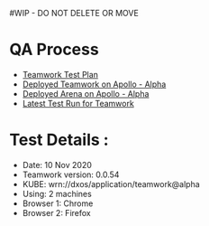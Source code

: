 #WIP - DO NOT DELETE OR MOVE

# QA Process

- [Teamwork Test Plan](https://github.com/dxos/teamwork/blob/main/docs/content/teamwork-testplan.md)
- [Deployed Teamwork on Apollo - Alpha](https://apollo1.kube.moon.dxos.network/app/wrn%3A%2F%2Fdxos%2Fapplication%2Fteamwork%40alpha/)
- [Deployed Arena on Apollo - Alpha](https://apollo1.kube.moon.dxos.network/app/wrn%3A%2F%2Fdxos%2Fapplication%2Farena%40alpha/)
- [Latest Test Run for Teamwork](https://github.com/dxos/teamwork/issues/450)

# Test Details :
- Date: 10 Nov 2020
- Teamwork version: 0.0.54
- KUBE: wrn://dxos/application/teamwork@alpha
- Using: 2 machines
- Browser 1: Chrome
- Browser 2: Firefox 
